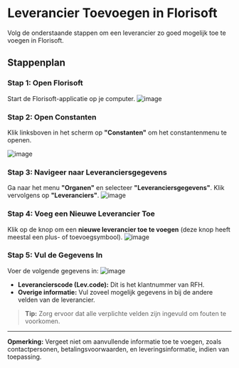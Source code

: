 # **Leverancier Toevoegen in Florisoft**

Volg de onderstaande stappen om een leverancier zo goed mogelijk toe te voegen in Florisoft.

## **Stappenplan**

### **Stap 1: Open Florisoft**
Start de Florisoft-applicatie op je computer.
![image](https://github.com/user-attachments/assets/17033e0b-88e6-441e-9555-ad8c3da37adc)

### **Stap 2: Open Constanten**
Klik linksboven in het scherm op **"Constanten"** om het constantenmenu te openen.

![image](https://github.com/user-attachments/assets/ca77c584-83c3-447f-8583-d5efaf7baa6e)

### **Stap 3: Navigeer naar Leveranciersgegevens**
Ga naar het menu **"Organen"** en selecteer **"Leveranciersgegevens"**. Klik vervolgens op **"Leveranciers"**.
![image](https://github.com/user-attachments/assets/83474173-2675-416d-8c3b-ce931af8fd60)

### **Stap 4: Voeg een Nieuwe Leverancier Toe**
Klik op de knop om een **nieuwe leverancier toe te voegen** (deze knop heeft meestal een plus- of toevoegsymbool).
![image](https://github.com/user-attachments/assets/f0367847-60f6-44a0-ab64-c158ad96a9d3)

### **Stap 5: Vul de Gegevens In**
Voer de volgende gegevens in:
![image](https://github.com/user-attachments/assets/53854d41-a0db-4fdd-a0e7-c98a3f5de9ac)

- **Leverancierscode (Lev.code):** Dit is het klantnummer van RFH.
- **Overige informatie:** Vul zoveel mogelijk gegevens in bij de andere velden van de leverancier.

> **Tip:** Zorg ervoor dat alle verplichte velden zijn ingevuld om fouten te voorkomen.

---

**Opmerking:** Vergeet niet om aanvullende informatie toe te voegen, zoals contactpersonen, betalingsvoorwaarden, en leveringsinformatie, indien van toepassing.
